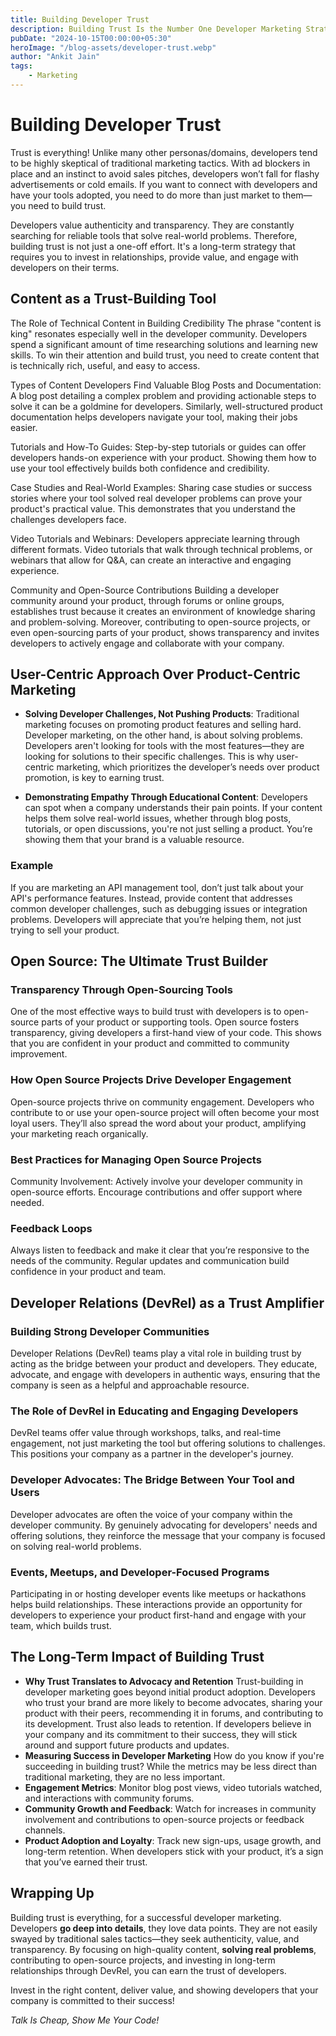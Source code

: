 ```yaml
---
title: Building Developer Trust
description: Building Trust Is the Number One Developer Marketing Strategy. Developers value authenticity and transparency. They are constantly searching for reliable tools that solve real-world problems.
pubDate: "2024-10-15T00:00:00+05:30"
heroImage: "/blog-assets/developer-trust.webp"
author: "Ankit Jain"
tags: 
    - Marketing
---
```


# Building Developer Trust
Trust is everything! Unlike many other personas/domains, developers tend to be highly skeptical of traditional marketing tactics. With ad blockers in place and an instinct to avoid sales pitches, developers won’t fall for flashy advertisements or cold emails. If you want to connect with developers and have your tools adopted, you need to do more than just market to them—you need to build trust.

Developers value authenticity and transparency. They are constantly searching for reliable tools that solve real-world problems. Therefore, building trust is not just a one-off effort. It's a long-term strategy that requires you to invest in relationships, provide value, and engage with developers on their terms.

## Content as a Trust-Building Tool

The Role of Technical Content in Building Credibility
The phrase "content is king" resonates especially well in the developer community. Developers spend a significant amount of time researching solutions and learning new skills. To win their attention and build trust, you need to create content that is technically rich, useful, and easy to access.

Types of Content Developers Find Valuable
Blog Posts and Documentation: A blog post detailing a complex problem and providing actionable steps to solve it can be a goldmine for developers. Similarly, well-structured product documentation helps developers navigate your tool, making their jobs easier.

Tutorials and How-To Guides: Step-by-step tutorials or guides can offer developers hands-on experience with your product. Showing them how to use your tool effectively builds both confidence and credibility.

Case Studies and Real-World Examples: Sharing case studies or success stories where your tool solved real developer problems can prove your product's practical value. This demonstrates that you understand the challenges developers face.

Video Tutorials and Webinars: Developers appreciate learning through different formats. Video tutorials that walk through technical problems, or webinars that allow for Q&A, can create an interactive and engaging experience.

Community and Open-Source Contributions
Building a developer community around your product, through forums or online groups, establishes trust because it creates an environment of knowledge sharing and problem-solving. Moreover, contributing to open-source projects, or even open-sourcing parts of your product, shows transparency and invites developers to actively engage and collaborate with your company.

## User-Centric Approach Over Product-Centric Marketing

* **Solving Developer Challenges, Not Pushing Products**: Traditional marketing focuses on promoting product features and selling hard. Developer marketing, on the other hand, is about solving problems. Developers aren't looking for tools with the most features—they are looking for solutions to their specific challenges. This is why user-centric marketing, which prioritizes the developer’s needs over product promotion, is key to earning trust.

* **Demonstrating Empathy Through Educational Content**: Developers can spot when a company understands their pain points. If your content helps them solve real-world issues, whether through blog posts, tutorials, or open discussions, you're not just selling a product. You’re showing them that your brand is a valuable resource.

### Example

If you are marketing an API management tool, don’t just talk about your API's performance features. Instead, provide content that addresses common developer challenges, such as debugging issues or integration problems. Developers will appreciate that you’re helping them, not just trying to sell your product.

## Open Source: The Ultimate Trust Builder

### Transparency Through Open-Sourcing Tools
One of the most effective ways to build trust with developers is to open-source parts of your product or supporting tools. Open source fosters transparency, giving developers a first-hand view of your code. This shows that you are confident in your product and committed to community improvement.

### How Open Source Projects Drive Developer Engagement
Open-source projects thrive on community engagement. Developers who contribute to or use your open-source project will often become your most loyal users. They’ll also spread the word about your product, amplifying your marketing reach organically.

### Best Practices for Managing Open Source Projects
Community Involvement: Actively involve your developer community in open-source efforts. Encourage contributions and offer support where needed.

### Feedback Loops

Always listen to feedback and make it clear that you’re responsive to the needs of the community. Regular updates and communication build confidence in your product and team.

## Developer Relations (DevRel) as a Trust Amplifier

### Building Strong Developer Communities
Developer Relations (DevRel) teams play a vital role in building trust by acting as the bridge between your product and developers. They educate, advocate, and engage with developers in authentic ways, ensuring that the company is seen as a helpful and approachable resource.

### The Role of DevRel in Educating and Engaging Developers
DevRel teams offer value through workshops, talks, and real-time engagement, not just marketing the tool but offering solutions to challenges. This positions your company as a partner in the developer's journey.

### Developer Advocates: The Bridge Between Your Tool and Users
Developer advocates are often the voice of your company within the developer community. By genuinely advocating for developers' needs and offering solutions, they reinforce the message that your company is focused on solving real-world problems.

### Events, Meetups, and Developer-Focused Programs
Participating in or hosting developer events like meetups or hackathons helps build relationships. These interactions provide an opportunity for developers to experience your product first-hand and engage with your team, which builds trust.

## The Long-Term Impact of Building Trust

- **Why Trust Translates to Advocacy and Retention**
Trust-building in developer marketing goes beyond initial product adoption. Developers who trust your brand are more likely to become advocates, sharing your product with their peers, recommending it in forums, and contributing to its development. Trust also leads to retention. If developers believe in your company and its commitment to their success, they will stick around and support future products and updates.
- **Measuring Success in Developer Marketing**
How do you know if you're succeeding in building trust? While the metrics may be less direct than traditional marketing, they are no less important.
- **Engagement Metrics**: Monitor blog post views, video tutorials watched, and interactions with community forums.
- **Community Growth and Feedback**: Watch for increases in community involvement and contributions to open-source projects or feedback channels.
- **Product Adoption and Loyalty**: Track new sign-ups, usage growth, and long-term retention. When developers stick with your product, it’s a sign that you’ve earned their trust.

## Wrapping Up

Building trust is everything, for a successful developer marketing. Developers **go deep into details**, they love data points. They are not easily swayed by traditional sales tactics—they seek authenticity, value, and transparency. By focusing on high-quality content, **solving real problems**, contributing to open-source projects, and investing in long-term relationships through DevRel, you can earn the trust of developers.

Invest in the right content, deliver value, and showing developers that your company is committed to their success!

*Talk Is Cheap, Show Me Your Code!*
